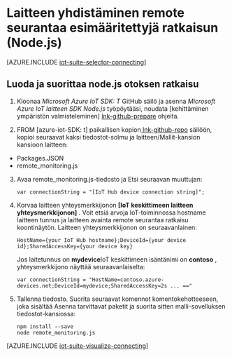 <properties
   pageTitle="Yhdistä käyttävän Node.js | Microsoft Azure"
   description="Tässä artikkelissa käsitellään laitteen liittäminen Azure IoT Suite valmiiksi remote seurantaa ratkaisun kirjoitettu Node.js-sovelluksesta."
   services=""
   suite="iot-suite"
   documentationCenter="na"
   authors="dominicbetts"
   manager="timlt"
   editor=""/>

<tags
   ms.service="iot-suite"
   ms.devlang="na"
   ms.topic="article"
   ms.tgt_pltfrm="na"
   ms.workload="na"
   ms.date="10/05/2016"
   ms.author="dobett"/>


# <a name="connect-your-device-to-the-remote-monitoring-preconfigured-solution-nodejs"></a>Laitteen yhdistäminen remote seurantaa esimääritettyjä ratkaisun (Node.js)

[AZURE.INCLUDE [iot-suite-selector-connecting](../../includes/iot-suite-selector-connecting.md)]

## <a name="build-and-run-the-nodejs-sample-solution"></a>Luoda ja suorittaa node.js otoksen ratkaisu

1. Kloonaa *Microsoft Azure IoT SDK: T* GitHub säilö ja asenna *Microsoft Azure IoT laitteen SDK Node.js* työpöytääsi, noudata [kehittäminen ympäristön valmisteleminen] [ lnk-github-prepare] ohjeita.

2. FROM [azure-iot-SDK: t] paikallisen kopion[ lnk-github-repo] säilöön, kopioi seuraavat kaksi tiedostot-solmu ja laitteen/Mallit-kansion kansioon laitteen:

  - Packages.JSON
  - remote_monitoring.js

3. Avaa remote_monitoring.js-tiedosto ja Etsi seuraavan muuttujan:

    ```
    var connectionString = "[IoT Hub device connection string]";
    ```

4. Korvaa laitteen yhteysmerkkijonon **[IoT keskittimeen laitteen yhteysmerkkijonon]** . Voit etsiä arvoja IoT-toiminnossa hostname laitteen tunnus ja laitteen avainta remote seurantaa ratkaisu koontinäytön. Laitteen yhteysmerkkijonon on seuraavanlainen:

    ```
    HostName={your IoT Hub hostname};DeviceId={your device id};SharedAccessKey={your device key}
    ```

    Jos laitetunnus on **mydevice**IoT keskittimeen isäntänimi on **contoso** , yhteysmerkkijono näyttää seuraavanlaiselta:

    ```
    var connectionString = "HostName=contoso.azure-devices.net;DeviceId=mydevice;SharedAccessKey=2s ... =="
    ```

5. Tallenna tiedosto. Suorita seuraavat komennot komentokehotteeseen, joka sisältää Asenna tarvittavat paketit ja suorita sitten malli-sovelluksen tiedostot-kansiossa:

    ```
    npm install --save
    node remote_monitoring.js
    ```

[AZURE.INCLUDE [iot-suite-visualize-connecting](../../includes/iot-suite-visualize-connecting.md)]

[lnk-github-repo]: https://github.com/azure/azure-iot-sdks
[lnk-github-prepare]: https://github.com/Azure/azure-iot-sdks/blob/master/doc/get_started/node-devbox-setup.md